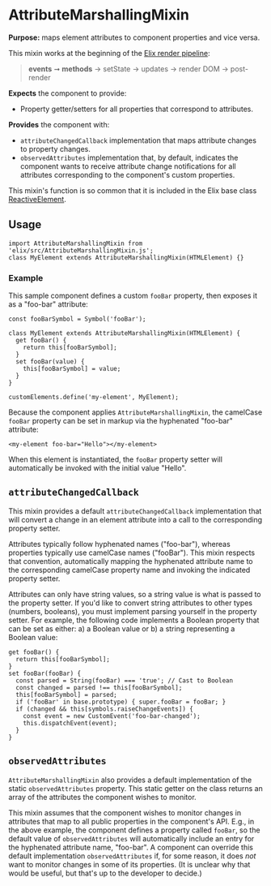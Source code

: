# AttributeMarshallingMixin

**Purpose:** maps element attributes to component properties and vice versa.

This mixin works at the beginning of the [Elix render pipeline](/documentation#elix-render-pipeline):

> **events** ➞ **methods** → setState → updates → render DOM → post-render

**Expects** the component to provide:
* Property getter/setters for all properties that correspond to attributes.

**Provides** the component with:
* `attributeChangedCallback` implementation that maps attribute changes to property changes.
* `observedAttributes` implementation that, by default, indicates the component wants to receive attribute change notifications for all attributes corresponding to the component's custom properties.

This mixin's function is so common that it is included in the Elix base class [ReactiveElement](ReactiveElement).


## Usage

    import AttributeMarshallingMixin from 'elix/src/AttributeMarshallingMixin.js';
    class MyElement extends AttributeMarshallingMixin(HTMLElement) {}


### Example

This sample component defines a custom `fooBar` property, then exposes it as a "foo-bar" attribute:

    const fooBarSymbol = Symbol('fooBar');

    class MyElement extends AttributeMarshallingMixin(HTMLElement) {
      get fooBar() {
        return this[fooBarSymbol];
      }
      set fooBar(value) {
        this[fooBarSymbol] = value;
      }
    }

    customElements.define('my-element', MyElement);

Because the component applies `AttributeMarshallingMixin`, the camelCase `fooBar` property can be set in markup via the hyphenated "foo-bar" attribute:

    <my-element foo-bar="Hello"></my-element>

When this element is instantiated, the `fooBar` property setter will automatically be invoked with the initial value "Hello".


## `attributeChangedCallback`

This mixin provides a default `attributeChangedCallback` implementation that will convert a change in an element attribute into a call to the corresponding property setter.

Attributes typically follow hyphenated names ("foo-bar"), whereas properties typically use camelCase names ("fooBar"). This mixin respects that convention, automatically mapping the hyphenated attribute name to the corresponding camelCase property name and invoking the indicated property setter.

Attributes can only have string values, so a string value is what is passed to the property setter. If you'd like to convert string attributes to other types
(numbers, booleans), you must implement parsing yourself in the property setter. For example, the following code implements a Boolean property that can be set as either: a) a Boolean value or b) a string representing a Boolean value:

    get fooBar() {
      return this[fooBarSymbol];
    }
    set fooBar(fooBar) {
      const parsed = String(fooBar) === 'true'; // Cast to Boolean
      const changed = parsed !== this[fooBarSymbol];
      this[fooBarSymbol] = parsed;
      if ('fooBar' in base.prototype) { super.fooBar = fooBar; }
      if (changed && this[symbols.raiseChangeEvents]) {
        const event = new CustomEvent('foo-bar-changed');
        this.dispatchEvent(event);
      }
    }


## `observedAttributes`

`AttributeMarshallingMixin` also provides a default implementation of the static `observedAttributes` property. This static getter on the class returns an array of the attributes the component wishes to monitor.

This mixin assumes that the component wishes to monitor changes in attributes that map to all public properties in the component's API. E.g., in the above example, the component defines a property called `fooBar`, so the default value of `observedAttributes` will automatically include an entry for the hyphenated attribute name, "foo-bar". A component can override this default implementation `observedAttributes` if, for some reason, it does _not_ want to monitor changes in some of its properties. (It is unclear why that would be useful, but that's up to the developer to decide.)
